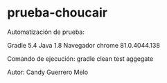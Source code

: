 # prueba-choucair

Automatización de prueba:

Gradle 5.4
Java 1.8
Navegador chrome 81.0.4044.138


Comando de ejecución:
gradle clean test aggegate

Autor: Candy Guerrero Melo

